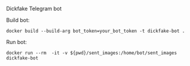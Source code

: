Dickfake Telegram bot

Build bot:

```
docker build --build-arg bot_token=your_bot_token -t dickfake-bot .
```

Run bot:

```
docker run --rm  -it -v ${pwd}/sent_images:/home/bot/sent_images dickfake-bot
```
